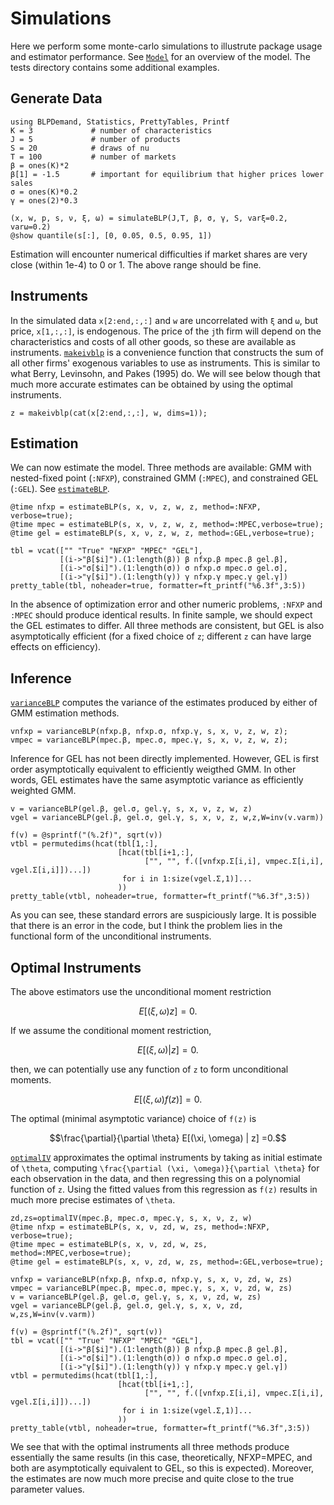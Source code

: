 # Simulations

Here we perform some monte-carlo simulations to illustrute package
usage and estimator performance. See [`Model`](@ref) for an overview
of the model. The tests directory contains some additional examples.

## Generate Data

```@example sim
using BLPDemand, Statistics, PrettyTables, Printf
K = 3             # number of characteristics
J = 5             # number of products
S = 20            # draws of nu
T = 100           # number of markets
β = ones(K)*2 
β[1] = -1.5       # important for equilibrium that higher prices lower sales
σ = ones(K)*0.2
γ = ones(2)*0.3

(x, w, p, s, ν, ξ, ω) = simulateBLP(J,T, β, σ, γ, S, varξ=0.2, varω=0.2)
@show quantile(s[:], [0, 0.05, 0.5, 0.95, 1])
```

Estimation will encounter numerical difficulties if market shares are very
close (within 1e-4) to 0 or 1. The above range should be fine. 

## Instruments

In the simulated data `x[2:end,:,:]` and `w` are uncorrelated with `ξ`
and `ω`, but price, `x[1,:,:]`, is endogenous. The price of the `j`th
firm will depend on the characteristics and costs of all other goods,
so these are available as instruments. [`makeivblp`](@ref) is a
convenience function that constructs the sum of all other firms'
exogenous variables to use as instruments. This is similar to what
Berry, Levinsohn, and Pakes (1995) do. We will see below though that
much more accurate estimates can be obtained by using the optimal
instruments. 

```@example sim
z = makeivblp(cat(x[2:end,:,:], w, dims=1));
```

## Estimation

We can now estimate the model. Three methods are available:
GMM with nested-fixed point (`:NFXP`), constrained GMM (`:MPEC`), and
constrained GEL (`:GEL`). See [`estimateBLP`](@ref). 

```@example sim
@time nfxp = estimateBLP(s, x, ν, z, w, z, method=:NFXP, verbose=true);
@time mpec = estimateBLP(s, x, ν, z, w, z, method=:MPEC,verbose=true);
@time gel = estimateBLP(s, x, ν, z, w, z, method=:GEL,verbose=true);

tbl = vcat(["" "True" "NFXP" "MPEC" "GEL"],
           [(i->"β[$i]").(1:length(β)) β nfxp.β mpec.β gel.β],
           [(i->"σ[$i]").(1:length(σ)) σ nfxp.σ mpec.σ gel.σ],
           [(i->"γ[$i]").(1:length(γ)) γ nfxp.γ mpec.γ gel.γ])
pretty_table(tbl, noheader=true, formatter=ft_printf("%6.3f",3:5))
```


In the absence of optimization error and other numeric problems,
`:NFXP` and `:MPEC` should produce identical results.  In finite
sample, we should expect the GEL estimates to differ. All three
methods are consistent, but GEL is also asymptotically
efficient (for a fixed choice of `z`; different `z` can have large
effects on efficiency).

## Inference

[`varianceBLP`](@ref) computes the variance of the estimates produced
by either of GMM estimation methods. 

```@example sim
vnfxp = varianceBLP(nfxp.β, nfxp.σ, nfxp.γ, s, x, ν, z, w, z);
vmpec = varianceBLP(mpec.β, mpec.σ, mpec.γ, s, x, ν, z, w, z);
```


Inference for GEL has not been directly implemented. However, GEL is
first order asymptotically equivalent to efficiently weigthed GMM. In
other words, GEL estimates have the same asymptotic variance as
efficiently weighted GMM. 

```@example sim
v = varianceBLP(gel.β, gel.σ, gel.γ, s, x, ν, z, w, z)
vgel = varianceBLP(gel.β, gel.σ, gel.γ, s, x, ν, z, w,z,W=inv(v.varm))

f(v) = @sprintf("(%.2f)", sqrt(v))
vtbl = permutedims(hcat(tbl[1,:],
                        [hcat(tbl[i+1,:],
                              ["", "", f.([vnfxp.Σ[i,i], vmpec.Σ[i,i], vgel.Σ[i,i]])...])
                         for i in 1:size(vgel.Σ,1)]...
                        ))
pretty_table(vtbl, noheader=true, formatter=ft_printf("%6.3f",3:5))
```

As you can see, these standard errors are suspiciously large. It is
possible that there is an error in the code, but I think the problem
lies in the functional form of the unconditional instruments.

## Optimal Instruments

The above estimators use the unconditional moment restriction 
```math
E[(\xi, \omega) z] =0.
```
If we assume the conditional moment restriction,
```math
E[(\xi, \omega) | z] =0.
```
then, we can potentially use any function of ``z`` to form
unconditional moments. 
```math
E[(\xi, \omega) f(z)] =0.
```

The optimal (minimal asymptotic variance) choice of `f(z)` is 
```math
\frac{\partial}{\partial \theta} E[(\xi, \omega) | z] =0.
```

[`optimalIV`](@ref) approximates the optimal instruments by taking as
initial estimate of ``\theta``, computing ``\frac{\partial (\xi,
\omega)}{\partial \theta}`` for each observation in the data, and then
regressing this on a polynomial function of ``z``. Using the fitted
values from this regression as ``f(z)`` results in much more precise
estimates of ``\theta``. 

```@example sim
zd,zs=optimalIV(mpec.β, mpec.σ, mpec.γ, s, x, ν, z, w)
@time nfxp = estimateBLP(s, x, ν, zd, w, zs, method=:NFXP, verbose=true);
@time mpec = estimateBLP(s, x, ν, zd, w, zs, method=:MPEC,verbose=true);
@time gel = estimateBLP(s, x, ν, zd, w, zs, method=:GEL,verbose=true);

vnfxp = varianceBLP(nfxp.β, nfxp.σ, nfxp.γ, s, x, ν, zd, w, zs)
vmpec = varianceBLP(mpec.β, mpec.σ, mpec.γ, s, x, ν, zd, w, zs)
v = varianceBLP(gel.β, gel.σ, gel.γ, s, x, ν, zd, w, zs)
vgel = varianceBLP(gel.β, gel.σ, gel.γ, s, x, ν, zd, w,zs,W=inv(v.varm))

f(v) = @sprintf("(%.2f)", sqrt(v))
tbl = vcat(["" "True" "NFXP" "MPEC" "GEL"],
           [(i->"β[$i]").(1:length(β)) β nfxp.β mpec.β gel.β],
           [(i->"σ[$i]").(1:length(σ)) σ nfxp.σ mpec.σ gel.σ],
           [(i->"γ[$i]").(1:length(γ)) γ nfxp.γ mpec.γ gel.γ])
vtbl = permutedims(hcat(tbl[1,:],
                        [hcat(tbl[i+1,:],
                              ["", "", f.([vnfxp.Σ[i,i], vmpec.Σ[i,i], vgel.Σ[i,i]])...])
                         for i in 1:size(vgel.Σ,1)]...
                        ))
pretty_table(vtbl, noheader=true, formatter=ft_printf("%6.3f",3:5))
```

We see that with the optimal instruments all three methods produce
essentially the same results (in this case, theoretically, NFXP=MPEC,
and both are asymptotically equivalent to GEL, so this is
expected). Moreover, the estimates are now much more precise and quite
close to the true parameter values.
